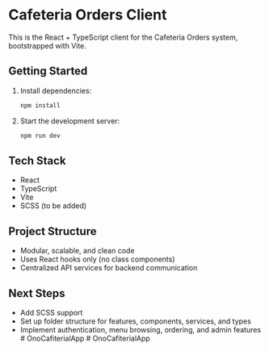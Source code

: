 # Cafeteria Orders Client

This is the React + TypeScript client for the Cafeteria Orders system, bootstrapped with Vite.

## Getting Started

1. Install dependencies:
   ```powershell
   npm install
   ```
2. Start the development server:
   ```powershell
   npm run dev
   ```

## Tech Stack
- React
- TypeScript
- Vite
- SCSS (to be added)

## Project Structure
- Modular, scalable, and clean code
- Uses React hooks only (no class components)
- Centralized API services for backend communication

## Next Steps
- Add SCSS support
- Set up folder structure for features, components, services, and types
- Implement authentication, menu browsing, ordering, and admin features
#   O n o C a f i t e r i a l A p p  
 #   O n o C a f i t e r i a l A p p  
 
